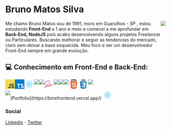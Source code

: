 # Bruno Matos Silva 
<img align="right" height="500px" src="https://user-images.githubusercontent.com/69808542/124537182-c6f80f80-ddef-11eb-865b-c18a5bd517b5.png" />
Me chamo Bruno Matos sou de 1991, moro em Guarulhos - SP , estou estudando <b>Front-End</b> a 1 ano e meio e comecei a me aprofundar em <b>Back-End, NodeJS</b> pois acabo desenvolvendo alguns projetos Freelancer ou Particulares. Buscando melhorar e seguir as tendencias do mercado, claro sem deixar a base esquecida. Meu foco e ser um desenvolvedor Front-End sempre em grande evolução.

<h2>💻 Conhecimento em <strong>Front-End e Back-End</strong>:</h2>
<p>
<img align="left" height="30px" src="https://raw.githubusercontent.com/github/explore/80688e429a7d4ef2fca1e82350fe8e3517d3494d/topics/javascript/javascript.png" />
<img align="left" height="30px" src="https://raw.githubusercontent.com/github/explore/80688e429a7d4ef2fca1e82350fe8e3517d3494d/topics/typescript/typescript.png" />
<img align="left" height="30px" src="https://raw.githubusercontent.com/github/explore/80688e429a7d4ef2fca1e82350fe8e3517d3494d/topics/react/react.png" />
<img align="left" height="30px" src="https://seeklogo.com/images/N/next-js-logo-8FCFF51DD2-seeklogo.com.png" />
<img align="left" height="30px" src="https://miro.medium.com/max/480/1*Iohnw2aOQ5EBghVoqKA7VA.png" />
<img align="left" height="30px" src="https://raw.githubusercontent.com/github/explore/80688e429a7d4ef2fca1e82350fe8e3517d3494d/topics/sass/sass.png" />
<img align="left" height="30px" src="https://avatars.githubusercontent.com/u/54212428?s=280&v=4" />
<img align="left" height="30px" src="https://seeklogo.com/images/P/prismic-logo-F6A173E6D0-seeklogo.com.png" />
<img align="left" height="30px" src="https://firebase.google.com/images/brand-guidelines/logo-logomark.png?hl=pt" />
<img align="left" height="30px" src="https://raw.githubusercontent.com/github/explore/80688e429a7d4ef2fca1e82350fe8e3517d3494d/topics/html/html.png" />
<img align="left" height="30px" src="https://raw.githubusercontent.com/github/explore/80688e429a7d4ef2fca1e82350fe8e3517d3494d/topics/css/css.png" />
<img align="left" height="30px" src="https://walde.co/wp-content/uploads/2016/09/nodejs_logo-300x300.png" />
</p>
<br>
 <br> 
<img align="left" height="30px" src="https://seeklogo.com/images/N/next-js-logo-8FCFF51DD2-seeklogo.com.png" /> [Portfolio](https://bmsfrontend.vercel.app/) <img height="30px" src="https://raw.githubusercontent.com/github/explore/80688e429a7d4ef2fca1e82350fe8e3517d3494d/topics/react/react.png" />

### Social

[Linkedin](https://www.linkedin.com/in/bmsfrontend/) - [Twitter](https://twitter.com/bmsfrontend)
